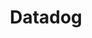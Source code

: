 ---
title: Datadog
layout: datadog
description: 'Datadog'
permalink: '/datadog/'
image: pic04.jpg
nav-menu: false
---